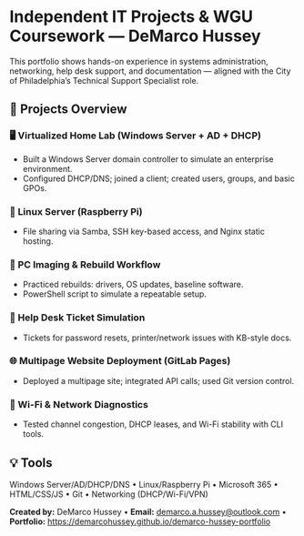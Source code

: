 # Independent IT Projects & WGU Coursework — DeMarco Hussey

This portfolio shows hands-on experience in systems administration, networking, help desk support, and documentation — aligned with the City of Philadelphia’s Technical Support Specialist role.

## 🔧 Projects Overview
### 🖥️ Virtualized Home Lab (Windows Server + AD + DHCP)
- Built a Windows Server domain controller to simulate an enterprise environment.
- Configured DHCP/DNS; joined a client; created users, groups, and basic GPOs.

### 🐧 Linux Server (Raspberry Pi)
- File sharing via Samba, SSH key-based access, and Nginx static hosting.

### 🧰 PC Imaging & Rebuild Workflow
- Practiced rebuilds: drivers, OS updates, baseline software.
- PowerShell script to simulate a repeatable setup.

### 🧾 Help Desk Ticket Simulation
- Tickets for password resets, printer/network issues with KB-style docs.

### 🌐 Multipage Website Deployment (GitLab Pages)
- Deployed a multipage site; integrated API calls; used Git version control.

### 📶 Wi-Fi & Network Diagnostics
- Tested channel congestion, DHCP leases, and Wi-Fi stability with CLI tools.

## 💡 Tools
Windows Server/AD/DHCP/DNS • Linux/Raspberry Pi • Microsoft 365 • HTML/CSS/JS • Git • Networking (DHCP/Wi-Fi/VPN)

**Created by:** DeMarco Hussey • **Email:** demarco.a.hussey@outlook.com • **Portfolio:** https://demarcohussey.github.io/demarco-hussey-portfolio
